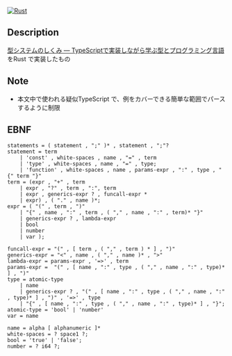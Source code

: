 [![Rust](https://github.com/okaduki/type-systems-by-rust/actions/workflows/rust.yml/badge.svg)](https://github.com/okaduki/type-systems-by-rust/actions/workflows/rust.yml)

## Description

[型システムのしくみ ― TypeScriptで実装しながら学ぶ型とプログラミング言語](https://www.lambdanote.com/products/type-systems) をRust で実装したもの

## Note

- 本文中で使われる疑似TypeScript で、例をカバーできる簡単な範囲でパースするように制限

## EBNF

```
statements = ( statement , ";" )* , statement , ";"?
statement = term
    | 'const' , white-spaces , name , "=" , term
    | 'type' , white-spaces , name , "=" , type;
    | 'function' , white-spaces , name , params-expr , ":" , type , "{" term "}"
term = (expr , "+" , term
    | expr , "?" , term , ":", term
    | expr , generics-expr ? , funcall-expr *
    | expr) , ( "." , name )*;
expr = ( "(" , term , ")"
    | "{" , name , ":" , term , ( "," , name , ":" , term)* "}"
    | generics-expr ? , lambda-expr
    | bool
    | number
    | var );

funcall-expr = "(" , [ term , ( "," , term ) * ] , ")"
generics-expr = "<" , name , ( "," , name )* , ">"
lambda-expr = params-expr , '=>' , term
params-expr =  "(" , [ name , ":" , type , ( "," , name , ":" , type)* ] , ")"
type = atomic-type
    | name
    | generics-expr ? , "(" , [ name , ":" , type , ( "," , name , ":" , type)* ] , ")" , '=>' , type
    | "{" , [ name , ":" , type , ( "," , name , ":" , type)* ] , "}";
atomic-type = 'bool' | 'number'
var = name

name = alpha [ alphanumeric ]*
white-spaces = ? space1 ?;
bool = 'true' | 'false';
number = ? i64 ?;
```
